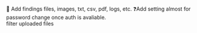 🔨 Add findings files, images, txt, csv, pdf, logs, etc.
❓Add setting almost for password change once auth is avaliable.  
filter uploaded files